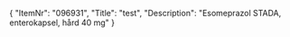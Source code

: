 {
  "ItemNr": "096931",
  "Title": "test",
  "Description": "Esomeprazol STADA, enterokapsel, hård 40 mg"
}